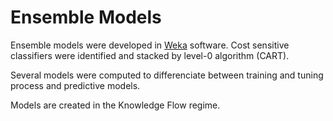 # Ensemble Models

Ensemble models were developed in [Weka](http://www.cs.waikato.ac.nz/ml/weka/ "Weka 3: Data Mining Software in Java") software. Cost sensitive classifiers were identified and stacked by level-0 algorithm (CART).

Several models were computed to differenciate between training and tuning process and predictive models.

Models are created in the Knowledge Flow regime. 
